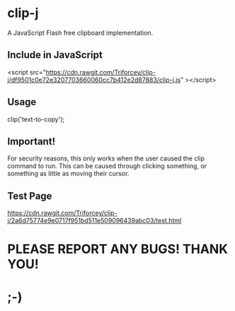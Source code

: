 # clip-j
A JavaScript Flash free clipboard implementation.
## Include in JavaScript
&lt;script src="https://cdn.rawgit.com/Triforcey/clip-j/df9501c0e72e3207703660060cc7b412e2d87883/clip-j.js" &gt;&lt;/script&gt;
## Usage
clip('text-to-copy');
## Important!
For security reasons, this only works when the user caused the clip command to run. This can be caused through clicking something, or something as little as moving their cursor.
## Test Page
https://cdn.rawgit.com/Triforcey/clip-j/2a6d75774e9e0717f951bd511e509096439abc03/test.html
# PLEASE REPORT ANY BUGS! THANK YOU!
# ;-)
